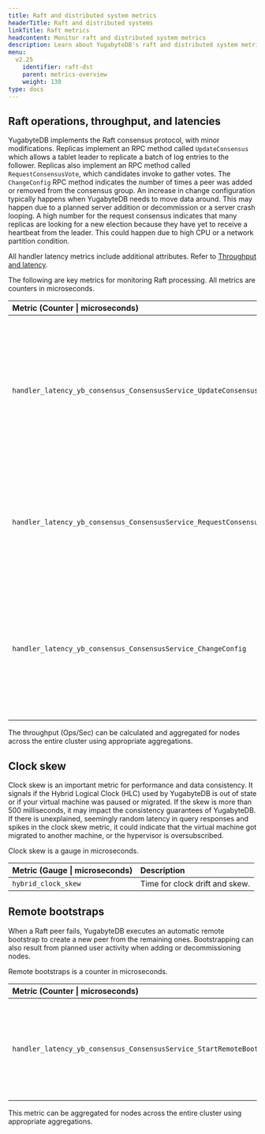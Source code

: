 ```yaml
---
title: Raft and distributed system metrics
headerTitle: Raft and distributed systems
linkTitle: Raft metrics
headcontent: Monitor raft and distributed system metrics
description: Learn about YugabyteDB's raft and distributed system metrics, and how to select and use the metrics.
menu:
  v2.25
    identifier: raft-dst
    parent: metrics-overview
    weight: 130
type: docs
---
```


## Raft operations, throughput, and latencies

YugabyteDB implements the Raft consensus protocol, with minor modifications. Replicas implement an RPC method called `UpdateConsensus` which allows a tablet leader to replicate a batch of log entries to the follower. Replicas also implement an RPC method called `RequestConsensusVote`, which candidates invoke to gather votes. The `ChangeConfig` RPC method indicates the number of times a peer was added or removed from the consensus group. An increase in change configuration typically happens when YugabyteDB needs to move data around. This may happen due to a planned server addition or decommission or a server crash looping. A high number for the request consensus indicates that many replicas are looking for a new election because they have yet to receive a heartbeat from the leader. This could happen due to high CPU or a network partition condition.

All handler latency metrics include additional attributes. Refer to [Throughput and latency](../throughput/).

The following are key metrics for monitoring Raft processing. All metrics are counters in microseconds.

| Metric (Counter \| microseconds) | Description |
| :----- | :--- |
| `handler_latency_yb_consensus_ConsensusService_UpdateConsensus` | Time to replicate a batch of log entries from the leader to the follower. Includes the total count of the RPC method being invoked.
| `handler_latency_yb_consensus_ConsensusService_RequestConsensusVotes` | Time by candidates to gather votes. Includes the total count of the RPC method being invoked.
| `handler_latency_yb_consensus_ConsensusService_ChangeConfig` | Time by candidates to add or remove a peer from the Raft group. Includes the total count of the RPC method being invoked.

<!-- | Metrics | Unit | Type | Description |
| :------ | :--- | :--- | :---------- |
| `handler_latency_yb_consensus_ConsensusService_UpdateConsensus` | microseconds | counter | The time in microseconds to replicate a batch of log entries from the leader to the follower. This metric includes the total count of the RPC method being invoked. |
| `handler_latency_yb_consensus_ConsensusService_RequestConsensusVotes` | microseconds | counter | The time in microseconds by candidates to gather votes. This metric includes the total count of the RPC method being invoked. |
| `handler_latency_yb_consensus_ConsensusService_ChangeConfig` | microseconds | counter | The time in microseconds by candidates to add or remove a peer from the Raft group. This metric includes the total count of the RPC method being invoked. | -->

The throughput (Ops/Sec) can be calculated and aggregated for nodes across the entire cluster using appropriate aggregations.

## Clock skew

Clock skew is an important metric for performance and data consistency. It signals if the Hybrid Logical Clock (HLC) used by YugabyteDB is out of state or if your virtual machine was paused or migrated. If the skew is more than 500 milliseconds, it may impact the consistency guarantees of YugabyteDB. If there is unexplained, seemingly random latency in query responses and spikes in the clock skew metric, it could indicate that the virtual machine got migrated to another machine, or the hypervisor is oversubscribed.

Clock skew is a gauge in microseconds.

| Metric (Gauge \| microseconds) | Description |
| :--- | :--- |
| `hybrid_clock_skew`| Time for clock drift and skew.

<!-- | Metrics | Unit | Type | Description |
| :------ | :--- | :--- | :---------- |
| `hybrid_clock_skew` | microseconds | gauge | The time in microseconds for clock drift and skew. | -->

## Remote bootstraps

When a Raft peer fails, YugabyteDB executes an automatic remote bootstrap to create a new peer from the remaining ones. Bootstrapping can also result from planned user activity when adding or decommissioning nodes.

Remote bootstraps is a counter in microseconds.

| Metric (Counter \| microseconds) | Description |
| :--- | :--- |
| `handler_latency_yb_consensus_ConsensusService_StartRemoteBootstrap` | Time to remote bootstrap a new Raft peer. Includes the total count of remote bootstrap connections.

<!-- | Metrics | Unit | Type | Description |
| :------ | :--- | :--- | :---------- |
| `handler_latency_yb_consensus_ConsensusService_StartRemoteBootstrap` | microseconds | counter | The time in microseconds to remote bootstrap a new Raft peer. This metric includes the total count of remote bootstrap connections. | -->

This metric can be aggregated for nodes across the entire cluster using appropriate aggregations.
